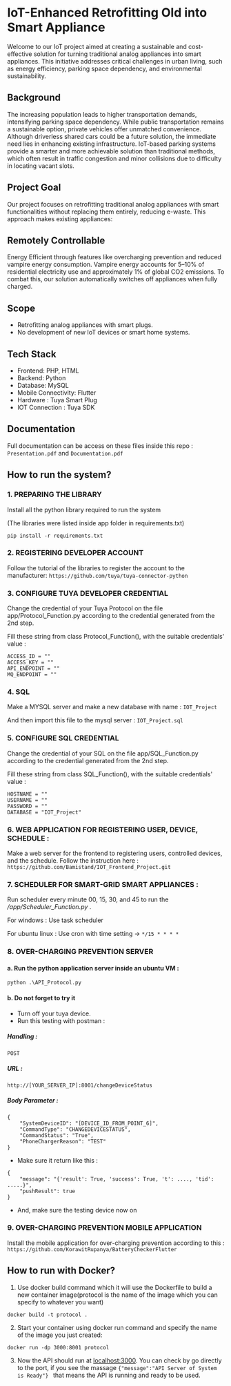# IoT-Enhanced Retrofitting Old into Smart Appliance 
Welcome to our IoT project aimed at creating a sustainable and cost-effective solution for turning traditional analog appliances into smart appliances. This initiative addresses critical challenges in urban living, such as energy efficiency, parking space dependency, and environmental sustainability.

## Background
The increasing population leads to higher transportation demands, intensifying parking space dependency. While public transportation remains a sustainable option, private vehicles offer unmatched convenience. Although driverless shared cars could be a future solution, the immediate need lies in enhancing existing infrastructure. IoT-based parking systems provide a smarter and more achievable solution than traditional methods, which often result in traffic congestion and minor collisions due to difficulty in locating vacant slots.

## Project Goal
Our project focuses on retrofitting traditional analog appliances with smart functionalities without replacing them entirely, reducing e-waste. This approach makes existing appliances:

## Remotely Controllable
Energy Efficient through features like overcharging prevention and reduced vampire energy consumption.
Vampire energy accounts for 5–10% of residential electricity use and approximately 1% of global CO2 emissions. To combat this, our solution automatically switches off appliances when fully charged.

## Scope
- Retrofitting analog appliances with smart plugs.
- No development of new IoT devices or smart home systems.

## Tech Stack
- Frontend: PHP, HTML
- Backend: Python
- Database: MySQL
- Mobile Connectivity: Flutter
- Hardware : Tuya Smart Plug
- IOT Connection : Tuya SDK

## Documentation
Full documentation can be access on these files inside this repo : `Presentation.pdf` and `Documentation.pdf`

## How to run the system?

### 1. PREPARING THE LIBRARY
Install all the python library required to run the system

(The libraries were listed inside app folder in requirements.txt)

```pip install -r requirements.txt```


### 2. REGISTERING DEVELOPER ACCOUNT
Follow the tutorial of the libraries to register the account to the manufacturer:
```https://github.com/tuya/tuya-connector-python```



### 3. CONFIGURE TUYA DEVELOPER CREDENTIAL
Change the credential of your Tuya Protocol on the file app/Protocol_Function.py according to the credential generated from the 2nd step.

Fill these string from class Protocol_Function(), with the suitable credentials' value :
```
ACCESS_ID = ""
ACCESS_KEY = ""
API_ENDPOINT = ""
MQ_ENDPOINT = ""
```



### 4. SQL
Make a MYSQL server and make a new database with name : ```IOT_Project```

And then import this file to the mysql server : ```IOT_Project.sql```



### 5. CONFIGURE SQL CREDENTIAL
Change the credential of your SQL on the file app/SQL_Function.py according to the credential generated from the 2nd step.

Fill these string from class SQL_Function(), with the suitable credentials' value :
```
HOSTNAME = ""
USERNAME = ""
PASSWORD = ""
DATABASE = "IOT_Project"
```


### 6. WEB APPLICATION FOR REGISTERING USER, DEVICE, SCHEDULE :
Make a web server for the frontend to registering users, controlled devices, and the schedule.
Follow the instruction here :
```https://github.com/Bamistand/IOT_Frontend_Project.git```



### 7. SCHEDULER FOR SMART-GRID SMART APPLIANCES :
Run scheduler every minute 00, 15, 30, and 45 to run the */app/Scheduler_Function.py* .

For windows : Use task scheduler

For ubuntu linux : Use cron with time setting -> ``` */15 * * * * ```



### 8. OVER-CHARGING PREVENTION SERVER
#### a. Run the python application server inside an ubuntu VM : 
```python .\API_Protocol.py```


#### b. Do not forget to try it
- Turn off your tuya device.
- Run this testing with postman :
##### Handling : 
```POST```
##### URL :  
```http://[YOUR_SERVER_IP]:8001/changeDeviceStatus```
##### Body Parameter :
```
{
    "SystemDeviceID": "[DEVICE_ID_FROM_POINT_6]",
    "CommandType": "CHANGEDEVICESTATUS",
    "CommandStatus": "True",
    "PhoneChargerReason": "TEST"
}
```
- Make sure it return like this :
```
{
    "message": "{'result': True, 'success': True, 't': ...., 'tid': .....}",
    "pushResult": true
}
```
- And, make sure the testing device now on


### 9. OVER-CHARGING PREVENTION MOBILE APPLICATION
Install the mobile application for over-charging prevention according to this :
```https://github.com/KorawitRupanya/BatteryCheckerFlutter```

## How to run with Docker?
1. Use docker build command which it will use the Dockerfile to build a new container image(protocol is the name of the image which you can specify to whatever you want)
```
docker build -t protocol .
```
2. Start your container using docker run command and specify the name of the image you just created:
```
docker run -dp 3000:8001 protocol
```
3. Now the API should run at [localhost:3000](localhost:3000). You can check by go directly to the port, if you see the massage ``{"message":"API Server of System is Ready"} `` that means the API is running and ready to be used.
